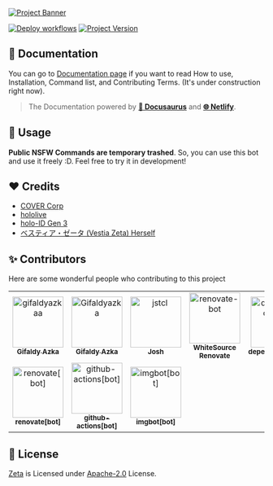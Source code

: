 [![Project Banner](https://cdn.upload.systems/uploads/WjynSr6i.png)](https://zetaa.gq)

[![Deploy workflows](https://img.shields.io/github/workflow/status/gifaldyazkaa/koyorin/%5BHeroku%5D%20Deploy?label=Deploy&logo=github%20actions&style=for-the-badge)](./.github/workflows/Deploy.yml) [![Project Version](https://img.shields.io/github/package-json/v/gifaldyazkaa/koyorin?logo=node.js&style=for-the-badge)](./package.json)

## 📄 Documentation

You can go to [Documentation page](https://zetaa.gq) if you want to read How to use, Installation, Command list, and Contributing Terms. (It's under construction right now).

> The Documentation powered by [**🦖 Docusaurus**](https://docusaurus.io) and [**🌐 Netlify**](https://netlify.com).

## 📌 Usage

**Public NSFW Commands are temporary trashed**. So, you can use this bot and use it freely :D. Feel free to try it in development!

## ❤️ Credits

- [COVER Corp](https://cover-corp.com/)
- [hololive](https://www.hololive.tv)
- [holo-ID Gen 3](#)
- [ベスティア・ゼータ (Vestia Zeta) Herself](https://twitter.com/hakuikoyori)

## ✨ Contributors

Here are some wonderful people who contributing to this project

<!-- readme: gifaldyazkaa,collaborators,contributors,bots -start -->
<table>
<tr>
    <td align="center">
        <a href="https://github.com/gifaldyazkaa">
            <img src="https://avatars.githubusercontent.com/u/68645946?v=4" width="100;" alt="gifaldyazkaa"/>
            <br />
            <sub><b>Gifaldy Azka</b></sub>
        </a>
    </td>
    <td align="center">
        <a href="https://github.com/Gifaldyazka">
            <img src="https://avatars.githubusercontent.com/u/37253794?v=4" width="100;" alt="Gifaldyazka"/>
            <br />
            <sub><b>Gifaldy Azka</b></sub>
        </a>
    </td>
    <td align="center">
        <a href="https://github.com/jstcl">
            <img src="https://avatars.githubusercontent.com/u/91227737?v=4" width="100;" alt="jstcl"/>
            <br />
            <sub><b>Josh</b></sub>
        </a>
    </td>
    <td align="center">
        <a href="https://github.com/renovate-bot">
            <img src="https://avatars.githubusercontent.com/u/25180681?v=4" width="100;" alt="renovate-bot"/>
            <br />
            <sub><b>WhiteSource Renovate</b></sub>
        </a>
    </td>
    <td align="center">
        <a href="https://github.com/dependabot[bot]">
            <img src="https://avatars.githubusercontent.com/in/29110?v=4" width="100;" alt="dependabot[bot]"/>
            <br />
            <sub><b>dependabot[bot]</b></sub>
        </a>
    </td>
    <td align="center">
        <a href="https://github.com/kodiakhq[bot]">
            <img src="https://avatars.githubusercontent.com/in/29196?v=4" width="100;" alt="kodiakhq[bot]"/>
            <br />
            <sub><b>kodiakhq[bot]</b></sub>
        </a>
    </td></tr>
<tr>
    <td align="center">
        <a href="https://github.com/renovate[bot]">
            <img src="https://avatars.githubusercontent.com/in/2740?v=4" width="100;" alt="renovate[bot]"/>
            <br />
            <sub><b>renovate[bot]</b></sub>
        </a>
    </td>
    <td align="center">
        <a href="https://github.com/github-actions[bot]">
            <img src="https://avatars.githubusercontent.com/in/15368?v=4" width="100;" alt="github-actions[bot]"/>
            <br />
            <sub><b>github-actions[bot]</b></sub>
        </a>
    </td>
    <td align="center">
        <a href="https://github.com/imgbot[bot]">
            <img src="https://avatars.githubusercontent.com/in/4706?v=4" width="100;" alt="imgbot[bot]"/>
            <br />
            <sub><b>imgbot[bot]</b></sub>
        </a>
    </td></tr>
</table>
<!-- readme: gifaldyazkaa,collaborators,contributors,bots -end -->

## 📃 License

[Zeta](#) is Licensed under [Apache-2.0](./LICENSE) License.
